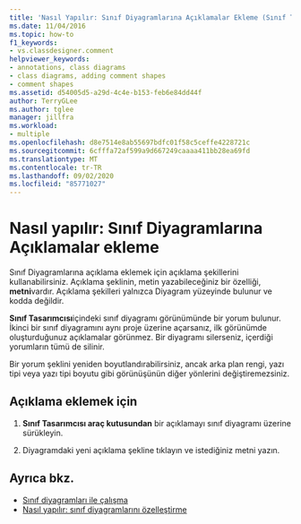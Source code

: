 ```yaml
---
title: 'Nasıl Yapılır: Sınıf Diyagramlarına Açıklamalar Ekleme (Sınıf Tasarımcısı)'
ms.date: 11/04/2016
ms.topic: how-to
f1_keywords:
- vs.classdesigner.comment
helpviewer_keywords:
- annotations, class diagrams
- class diagrams, adding comment shapes
- comment shapes
ms.assetid: d54005d5-a29d-4c4e-b153-feb6e84dd44f
author: TerryGLee
ms.author: tglee
manager: jillfra
ms.workload:
- multiple
ms.openlocfilehash: d8e7514e8ab55697bdfc01f58c5ceffe4228721c
ms.sourcegitcommit: 6cfffa72af599a9d667249caaaa411bb28ea69fd
ms.translationtype: MT
ms.contentlocale: tr-TR
ms.lasthandoff: 09/02/2020
ms.locfileid: "85771027"
---
```

# <a name="how-to-add-comments-to-class-diagrams"></a>Nasıl yapılır: Sınıf Diyagramlarına Açıklamalar ekleme

Sınıf Diyagramlarına açıklama eklemek için açıklama şekillerini kullanabilirsiniz. Açıklama şeklinin, metin yazabileceğiniz bir özelliği, **metni**vardır. Açıklama şekilleri yalnızca Diyagram yüzeyinde bulunur ve kodda değildir.

**Sınıf Tasarımcısı**içindeki sınıf diyagramı görünümünde bir yorum bulunur. İkinci bir sınıf diyagramını aynı proje üzerine açarsanız, ilk görünümde oluşturduğunuz açıklamalar görünmez. Bir diyagramı silerseniz, içerdiği yorumların tümü de silinir.

Bir yorum şeklini yeniden boyutlandırabilirsiniz, ancak arka plan rengi, yazı tipi veya yazı tipi boyutu gibi görünüşünün diğer yönlerini değiştiremezsiniz.

## <a name="to-add-a-comment"></a>Açıklama eklemek için

1. **Sınıf Tasarımcısı araç kutusundan** bir açıklamayı sınıf diyagramı üzerine sürükleyin.

2. Diyagramdaki yeni açıklama şekline tıklayın ve istediğiniz metni yazın.

## <a name="see-also"></a>Ayrıca bkz.

- [Sınıf diyagramları ile çalışma](designing-and-viewing-classes-and-types.md)
- [Nasıl yapılır: sınıf diyagramlarını özelleştirme](how-to-customize-class-diagrams.md)
